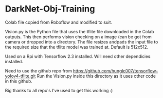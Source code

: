 # DarkNet-Obj-Training

Colab file copied from Roboflow and modified to suit.

Vision.py is the Python file that uses the tflite file downloaded in the Colab outputs. This then performs vision checking on a image (can be got from camera or dropped into a directory. The file resizes andpads the input file to the required size that the tflite model was trained at. Default is 512x512.

Used on a Rpi with Tensorflow 2.3 installed. Will need other dependicies installed.

Need to use the github repo from https://github.com/hunglc007/tensorflow-yolov4-tflite.git Run the Vision.py inside this directory as it uses other code in this github.

Big thanks to all repo's I've used to get this working :)



